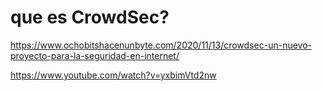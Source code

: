 # que es CrowdSec?
https://www.ochobitshacenunbyte.com/2020/11/13/crowdsec-un-nuevo-proyecto-para-la-seguridad-en-internet/

https://www.youtube.com/watch?v=yxbimVtd2nw